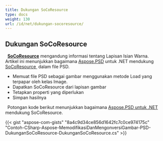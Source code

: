 ```yaml
---
title: Dukungan SoCoResource
type: docs
weight: 130
url: /id/net/dukungan-socoresource/
---
```


## **Dukungan SoCoResource**
` `[**SoCoResource**](https://reference.aspose.com/net/psd/aspose.psd.fileformats.psd.layers.layerresources/socoresource) mengandung informasi tentang Lapisan Isian Warna. Artikel ini menunjukkan bagaimana [Aspose.PSD](https://products.aspose.com/psd) untuk .NET mendukung [SoCoResource ](https://reference.aspose.com/net/psd/aspose.psd.fileformats.psd.layers.layerresources/socoresource) dalam file PSD.

- Memuat file PSD sebagai gambar menggunakan metode Load yang terpapar oleh kelas Image.
- Dapatkan SoCoResource dari lapisan gambar
- Tetapkan properti yang diperlukan
- Simpan hasilnya

` `Potongan kode berikut menunjukkan bagaimana [Aspose.PSD untuk .NET](https://products.aspose.com/psd/net) mendukung SoCoResource.

{{< gist "aspose-com-gists" "8a4c9d34ce856d1642fc7c0ce974175c" "Contoh-CSharp-Aspose-MemodifikasiDanMengonversiGambar-PSD-DukunganSoCoResource-DukunganSoCoResource.cs" >}}
